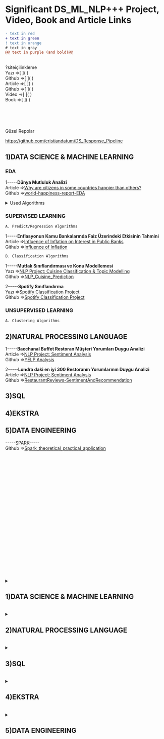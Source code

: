 # Significant DS_ML_NLP+++ Project, Video, Book and Article Links
```diff
- text in red
+ text in green
! text in orange
# text in gray
@@ text in purple (and bold)@@
```
<br>
?siteiçilinkleme

  <br>
Yazı =>[     ]( ) <br>
Github =>[     ]( ) <br>
Article =>[     ]( ) <br>
Github =>[     ]( ) <br>
Video =>[     ]( ) <br>
Book =>[     ]( ) <br> <br> <br> <br> <br>


Güzel Repolar

https://github.com/cristiandatum/DS_Response_Pipeline




## 1)DATA SCIENCE & MACHINE LEARNING


### EDA
1-----**Dünya Mutluluk Analizi** <br>
Article =>[Why are citizens in some countries happier than others?](https://medium.com/@sarioglub/eda-project-why-are-citizens-in-some-countries-happier-than-others-93e47d1bbc56) <br>
Github =>[world-happiness-report-EDA](https://github.com/berfinsarioglu/world-happiness-report-EDA)
<details><summary>Used Algorithms</summary>
</details>



### SUPERVISED LEARNING
```diff
A. Predict/Regression Algorithms
```

1-----**Enflasyonun Kamu Bankalarında Faiz Üzerindeki Etkisinin Tahmini**<br>
Article =>[Influence of Inflation on Interest in Public Banks
](https://medium.com/@parlak.deniss/influence-of-inflation-on-interest-in-public-banks-43af3b2e39c1) <br>
Github =>[Influence of Inflation](https://github.com/denizparlak1/datascience-project/tree/master/project-2) <br>



```diff
B. Classification Algorithms
```
1-----**Mutfak Sınıflandırması ve Konu Modellemesi**<br>
Yazı =>[NLP Project: Cuisine Classification & Topic Modelling](https://medium.com/@mervehoroz14/nlp-project-cuisine-classification-topic-modelling-cd7b4c734b19) <br>
Github =>[NLP_Cuisine_Prediction](https://github.com/MerveHoroz/NLP_Cuisine_Prediction)

2-----**Spotify Sınıflandırma**<br>
Yazı =>[Spotify Classification Project](https://medium.com/@erdemdagdeviren/spotify-classification-project-cd91a0765d0f) <br>
Github =>[Spotify Classification Project](https://github.com/erdemd39/Datascience-Project/tree/master/Project_3)



### UNSUPERVISED LEARNING

```diff
A. Clustering Algorithms
```


## 2)NATURAL PROCESSING LANGUAGE
1-----**Bacchanal Buffet Restoran Müşteri Yorumları Duygu Analizi** <br>
Article =>[NLP Project: Sentiment Analysis](https://medium.com/analytics-vidhya/nlp-project-sentiment-analysis-601f68b3f4b3) <br>
Github =>[YELP Analysis](https://github.com/yalinyener/NLPClassification) <br>

2-----**Londra daki en iyi 300 Restoranın Yorumlarının Duygu Analizi** <br>
Article =>[NLP Project: Sentiment Analysis](https://medium.com/analytics-vidhya/restaurant-reviews-sentiment-analysis-and-reccomendation-9bdf31a0b20) <br>
Github =>[RestaurantReviews-SentimentAndRecommendation](https://github.com/aybukemeydan/RestaurantReviews-SentimentAndRecommendation) <br>



## 3)SQL


## 4)EKSTRA



## 5)DATA ENGINEERING
-----SPARK-----<br>
Github =>[Spark_theoretical_practical_application](https://github.com/gonzaferreiro/Spark_theoretical_practical_application) <br>



<br><br><br><br><br><br><br><br><br><br><br><br><br><br><br><br><br><br><br><br><br><br>















<details>
  <summary>   
    
## 1)DATA SCIENCE & MACHINE LEARNING</summary><br>
  <details>
  <summary>
    
### SUPERVISED LEARNING</summary><br>
<details>
  <summary>
    
```diff
A. Predict/Regression Algorithms
```
  </summary><br>
    
1-----**Spotify Sınıflandırma Projesi**<br>
Yazı =>[Spotify Classification Project](https://medium.com/@erdemdagdeviren/spotify-classification-project-cd91a0765d0f) <br>
Github =>[Spotify Classification Project](https://github.com/erdemd39/Datascience-Project/tree/master/Project_3)
<details><summary>Used Algorithms</summary>
-Random Forest
</details>

2-----**Spotify Sınıflandırma Projesi**<br>
Yazı =>[Spotify Classification Project](https://medium.com/@erdemdagdeviren/spotify-classification-project-cd91a0765d0f) <br>
Github =>[Spotify Classification Project](https://github.com/erdemd39/Datascience-Project/tree/master/Project_3)
<details><summary>Used Algorithms</summary>
  -Random Forest<br>
  -Random Forest<br>
  -Random Forest<br>
  -Random Forest<br>
  -Random Forest
</details>
  
</details> <br> 
<details>
  <summary>
    
```diff
A. Classification Algorithms
```
  </summary><br>
    
1-----**Spotify Sınıflandırma Projesi**<br>
Yazı =>[Spotify Classification Project](https://medium.com/@erdemdagdeviren/spotify-classification-project-cd91a0765d0f) <br>
Github =>[Spotify Classification Project](https://github.com/erdemd39/Datascience-Project/tree/master/Project_3)
<details><summary>Used Algorithms</summary>
-Random Forest
</details>

2-----**Spotify Sınıflandırma Projesi**<br>
Yazı =>[Spotify Classification Project](https://medium.com/@erdemdagdeviren/spotify-classification-project-cd91a0765d0f) <br>
Github =>[Spotify Classification Project](https://github.com/erdemd39/Datascience-Project/tree/master/Project_3)
<details><summary>Used Algorithms</summary>
  -Random Forest<br>
  -Random Forest<br>
  -Random Forest<br>
  -Random Forest<br>
  -Random Forest
</details>
  
  <br><br><br>
  
</details>
</details>
 <details>
  <summary>
    
### UNSUPERVISED LEARNING</summary><br>
<details>
  <summary>
    
```diff
A. Predict/Regression Algorithms
```
  </summary><br>
    
1-----**Spotify Sınıflandırma Projesi**<br>
Yazı =>[Spotify Classification Project](https://medium.com/@erdemdagdeviren/spotify-classification-project-cd91a0765d0f) <br>
Github =>[Spotify Classification Project](https://github.com/erdemd39/Datascience-Project/tree/master/Project_3)
<details><summary>Used Algorithms</summary>
-Random Forest
</details>

2-----**Spotify Sınıflandırma Projesi**<br>
Yazı =>[Spotify Classification Project](https://medium.com/@erdemdagdeviren/spotify-classification-project-cd91a0765d0f) <br>
Github =>[Spotify Classification Project](https://github.com/erdemd39/Datascience-Project/tree/master/Project_3)
<details><summary>Used Algorithms</summary>
  -Random Forest<br>
  -Random Forest<br>
  -Random Forest<br>
  -Random Forest<br>
  -Random Forest
</details>
  
</details> <br> 
<details>
  <summary>
    
```diff
B. Classification Algorithms
```
  </summary><br>
    
1-----**Spotify Sınıflandırma Projesi**<br>
Yazı =>[Spotify Classification Project](https://medium.com/@erdemdagdeviren/spotify-classification-project-cd91a0765d0f) <br>
Github =>[Spotify Classification Project](https://github.com/erdemd39/Datascience-Project/tree/master/Project_3)
<details><summary>Used Algorithms</summary>
-Random Forest
</details>

2-----**US Health Insurance Marketplace**<br>
Yazı =>[US Health Insurance Marketplace](https://medium.com/@yagmurbali/us-health-insurance-marketplace-a2590086a4ac) <br>
Github =>[US_Health_Insurance_Marketplace](https://github.com/yagmurbali/US_Health_Insurance_Marketplace)
<details><summary>Used Algorithms</summary>
  -<br>
</details>
  
  <br><br><br>
  
</details>
</details>
</details>
<br>

<details>
  <summary>             
    
## 2)NATURAL PROCESSING LANGUAGE</summary><br>
  <details>
  <summary>
    
### SUPERVISED LEARNING</summary><br>
<details>
  <summary>
    
```diff
A. Predict/Regression Algorithms
```
  </summary><br>
    
1-----**Spotify Sınıflandırma Projesi**<br>
Yazı =>[Spotify Classification Project](https://medium.com/@erdemdagdeviren/spotify-classification-project-cd91a0765d0f) <br>
Github =>[Spotify Classification Project](https://github.com/erdemd39/Datascience-Project/tree/master/Project_3)
<details><summary>Used Algorithms</summary>
-Random Forest
</details>

2-----**Spotify Sınıflandırma Projesi**<br>
Yazı =>[Spotify Classification Project](https://medium.com/@erdemdagdeviren/spotify-classification-project-cd91a0765d0f) <br>
Github =>[Spotify Classification Project](https://github.com/erdemd39/Datascience-Project/tree/master/Project_3)
<details><summary>Used Algorithms</summary>
  -Random Forest<br>
  -Random Forest<br>
  -Random Forest<br>
  -Random Forest<br>
  -Random Forest
</details>
  
</details> <br> 
<details>
  <summary>
    
```diff
A. Classification Algorithms
```
  </summary><br>
    
1-----**Spotify Sınıflandırma Projesi**<br>
Yazı =>[Spotify Classification Project](https://medium.com/@erdemdagdeviren/spotify-classification-project-cd91a0765d0f) <br>
Github =>[Spotify Classification Project](https://github.com/erdemd39/Datascience-Project/tree/master/Project_3)
<details><summary>Used Algorithms</summary>
-Random Forest
</details>

2-----**Spotify Sınıflandırma Projesi**<br>
Yazı =>[Spotify Classification Project](https://medium.com/@erdemdagdeviren/spotify-classification-project-cd91a0765d0f) <br>
Github =>[Spotify Classification Project](https://github.com/erdemd39/Datascience-Project/tree/master/Project_3)
<details><summary>Used Algorithms</summary>
  -Random Forest<br>
  -Random Forest<br>
  -Random Forest<br>
  -Random Forest<br>
  -Random Forest
</details>
  
  <br><br><br>
  
</details>
</details>
 <details>
  <summary>
    
### UNSUPERVISED LEARNING</summary><br>
<details>
  <summary>
    
```diff
A. Predict/Regression Algorithms
```
  </summary><br>
    
1-----**Spotify Sınıflandırma Projesi**<br>
Yazı =>[Spotify Classification Project](https://medium.com/@erdemdagdeviren/spotify-classification-project-cd91a0765d0f) <br>
Github =>[Spotify Classification Project](https://github.com/erdemd39/Datascience-Project/tree/master/Project_3)
<details><summary>Used Algorithms</summary>
-Random Forest
</details>

2-----**Spotify Sınıflandırma Projesi**<br>
Yazı =>[Spotify Classification Project](https://medium.com/@erdemdagdeviren/spotify-classification-project-cd91a0765d0f) <br>
Github =>[Spotify Classification Project](https://github.com/erdemd39/Datascience-Project/tree/master/Project_3)
<details><summary>Used Algorithms</summary>
  -Random Forest<br>
  -Random Forest<br>
  -Random Forest<br>
  -Random Forest<br>
  -Random Forest
</details>
  
</details> <br> 
<details>
  <summary>
    
```diff
B. Classification Algorithms
```
  </summary><br>
    
1-----**Spotify Sınıflandırma Projesi**<br>
Yazı =>[Spotify Classification Project](https://medium.com/@erdemdagdeviren/spotify-classification-project-cd91a0765d0f) <br>
Github =>[Spotify Classification Project](https://github.com/erdemd39/Datascience-Project/tree/master/Project_3)
<details><summary>Used Algorithms</summary>
-Random Forest
</details>

2-----**Spotify Sınıflandırma Projesi**<br>
Yazı =>[Spotify Classification Project](https://medium.com/@erdemdagdeviren/spotify-classification-project-cd91a0765d0f) <br>
Github =>[Spotify Classification Project](https://github.com/erdemd39/Datascience-Project/tree/master/Project_3)
<details><summary>Used Algorithms</summary>
  -Random Forest<br>
  -Random Forest<br>
  -Random Forest<br>
  -Random Forest<br>
  -Random Forest
</details>
  
  <br><br><br>
  
</details>
</details>
</details>
<br>

<details>
  <summary>             
    
## 3)SQL</summary><br>
  <details>
  <summary>
    
### SUPERVISED LEARNING</summary><br>
<details>
  <summary>
    
```diff
A. Predict/Regression Algorithms
```
  </summary><br>
    
1-----**Spotify Sınıflandırma Projesi**<br>
Yazı =>[Spotify Classification Project](https://medium.com/@erdemdagdeviren/spotify-classification-project-cd91a0765d0f) <br>
Github =>[Spotify Classification Project](https://github.com/erdemd39/Datascience-Project/tree/master/Project_3)
<details><summary>Used Algorithms</summary>
-Random Forest
</details>

2-----**Spotify Sınıflandırma Projesi**<br>
Yazı =>[Spotify Classification Project](https://medium.com/@erdemdagdeviren/spotify-classification-project-cd91a0765d0f) <br>
Github =>[Spotify Classification Project](https://github.com/erdemd39/Datascience-Project/tree/master/Project_3)
<details><summary>Used Algorithms</summary>
  -Random Forest<br>
  -Random Forest<br>
  -Random Forest<br>
  -Random Forest<br>
  -Random Forest
</details>
  
</details> <br> 
<details>
  <summary>
    
```diff
A. Classification Algorithms
```
  </summary><br>
    
1-----**Spotify Sınıflandırma Projesi**<br>
Yazı =>[Spotify Classification Project](https://medium.com/@erdemdagdeviren/spotify-classification-project-cd91a0765d0f) <br>
Github =>[Spotify Classification Project](https://github.com/erdemd39/Datascience-Project/tree/master/Project_3)
<details><summary>Used Algorithms</summary>
-Random Forest
</details>

2-----**Spotify Sınıflandırma Projesi**<br>
Yazı =>[Spotify Classification Project](https://medium.com/@erdemdagdeviren/spotify-classification-project-cd91a0765d0f) <br>
Github =>[Spotify Classification Project](https://github.com/erdemd39/Datascience-Project/tree/master/Project_3)
<details><summary>Used Algorithms</summary>
  -Random Forest<br>
  -Random Forest<br>
  -Random Forest<br>
  -Random Forest<br>
  -Random Forest
</details>
  
  <br><br><br>
  
</details>
</details>
 <details>
  <summary>
    
### UNSUPERVISED LEARNING</summary><br>
<details>
  <summary>
    
```diff
A. Predict/Regression Algorithms
```
  </summary><br>
    
1-----**Spotify Sınıflandırma Projesi**<br>
Yazı =>[Spotify Classification Project](https://medium.com/@erdemdagdeviren/spotify-classification-project-cd91a0765d0f) <br>
Github =>[Spotify Classification Project](https://github.com/erdemd39/Datascience-Project/tree/master/Project_3)
<details><summary>Used Algorithms</summary>
-Random Forest
</details>

2-----**Spotify Sınıflandırma Projesi**<br>
Yazı =>[Spotify Classification Project](https://medium.com/@erdemdagdeviren/spotify-classification-project-cd91a0765d0f) <br>
Github =>[Spotify Classification Project](https://github.com/erdemd39/Datascience-Project/tree/master/Project_3)
<details><summary>Used Algorithms</summary>
  -Random Forest<br>
  -Random Forest<br>
  -Random Forest<br>
  -Random Forest<br>
  -Random Forest
</details>
  
</details> <br> 
<details>
  <summary>
    
```diff
B. Classification Algorithms
```
  </summary><br>
    
1-----**Spotify Sınıflandırma Projesi**<br>
Yazı =>[Spotify Classification Project](https://medium.com/@erdemdagdeviren/spotify-classification-project-cd91a0765d0f) <br>
Github =>[Spotify Classification Project](https://github.com/erdemd39/Datascience-Project/tree/master/Project_3)
<details><summary>Used Algorithms</summary>
-Random Forest
</details>

2-----**Spotify Sınıflandırma Projesi**<br>
Yazı =>[Spotify Classification Project](https://medium.com/@erdemdagdeviren/spotify-classification-project-cd91a0765d0f) <br>
Github =>[Spotify Classification Project](https://github.com/erdemd39/Datascience-Project/tree/master/Project_3)
<details><summary>Used Algorithms</summary>
  -Random Forest<br>
  -Random Forest<br>
  -Random Forest<br>
  -Random Forest<br>
  -Random Forest
</details>
  
  <br><br><br>
  
</details>
</details>
</details>
<br>

<details>
  <summary>             
    
## 4)EKSTRA</summary><br>
  <details>
  <summary>
    
### SUPERVISED LEARNING</summary><br>
<details>
  <summary>
    
```diff
A. Predict/Regression Algorithms
```
  </summary><br>
    
1-----**Spotify Sınıflandırma Projesi**<br>
Yazı =>[Spotify Classification Project](https://medium.com/@erdemdagdeviren/spotify-classification-project-cd91a0765d0f) <br>
Github =>[Spotify Classification Project](https://github.com/erdemd39/Datascience-Project/tree/master/Project_3)
<details><summary>Used Algorithms</summary>
-Random Forest
</details>

2-----**Spotify Sınıflandırma Projesi**<br>
Yazı =>[Spotify Classification Project](https://medium.com/@erdemdagdeviren/spotify-classification-project-cd91a0765d0f) <br>
Github =>[Spotify Classification Project](https://github.com/erdemd39/Datascience-Project/tree/master/Project_3)
<details><summary>Used Algorithms</summary>
  -Random Forest<br>
  -Random Forest<br>
  -Random Forest<br>
  -Random Forest<br>
  -Random Forest
</details>
  
</details> <br> 
<details>
  <summary>
    
```diff
A. Classification Algorithms
```
  </summary><br>
    
1-----**Spotify Sınıflandırma Projesi**<br>
Yazı =>[Spotify Classification Project](https://medium.com/@erdemdagdeviren/spotify-classification-project-cd91a0765d0f) <br>
Github =>[Spotify Classification Project](https://github.com/erdemd39/Datascience-Project/tree/master/Project_3)
<details><summary>Used Algorithms</summary>
-Random Forest
</details>

2-----**Spotify Sınıflandırma Projesi**<br>
Yazı =>[Spotify Classification Project](https://medium.com/@erdemdagdeviren/spotify-classification-project-cd91a0765d0f) <br>
Github =>[Spotify Classification Project](https://github.com/erdemd39/Datascience-Project/tree/master/Project_3)
<details><summary>Used Algorithms</summary>
  -Random Forest<br>
  -Random Forest<br>
  -Random Forest<br>
  -Random Forest<br>
  -Random Forest
</details>
  
  <br><br><br>
  
</details>
</details>
 <details>
  <summary>
    
### UNSUPERVISED LEARNING</summary><br>
<details>
  <summary>
    
```diff
A. Predict/Regression Algorithms
```
  </summary><br>
    
1-----**Spotify Sınıflandırma Projesi**<br>
Yazı =>[Spotify Classification Project](https://medium.com/@erdemdagdeviren/spotify-classification-project-cd91a0765d0f) <br>
Github =>[Spotify Classification Project](https://github.com/erdemd39/Datascience-Project/tree/master/Project_3)
<details><summary>Used Algorithms</summary>
-Random Forest
</details>

2-----**Spotify Sınıflandırma Projesi**<br>
Yazı =>[Spotify Classification Project](https://medium.com/@erdemdagdeviren/spotify-classification-project-cd91a0765d0f) <br>
Github =>[Spotify Classification Project](https://github.com/erdemd39/Datascience-Project/tree/master/Project_3)
<details><summary>Used Algorithms</summary>
  -Random Forest<br>
  -Random Forest<br>
  -Random Forest<br>
  -Random Forest<br>
  -Random Forest
</details>
  
</details> <br> 
<details>
  <summary>
    
```diff
B. Classification Algorithms
```
  </summary><br>
    
1-----**Spotify Sınıflandırma Projesi**<br>
Yazı =>[Spotify Classification Project](https://medium.com/@erdemdagdeviren/spotify-classification-project-cd91a0765d0f) <br>
Github =>[Spotify Classification Project](https://github.com/erdemd39/Datascience-Project/tree/master/Project_3)
<details><summary>Used Algorithms</summary>
-Random Forest
</details>

2-----**Spotify Sınıflandırma Projesi**<br>
Yazı =>[Spotify Classification Project](https://medium.com/@erdemdagdeviren/spotify-classification-project-cd91a0765d0f) <br>
Github =>[Spotify Classification Project](https://github.com/erdemd39/Datascience-Project/tree/master/Project_3)
<details><summary>Used Algorithms</summary>
  -Random Forest<br>
  -Random Forest<br>
  -Random Forest<br>
  -Random Forest<br>
  -Random Forest
</details>
  
  <br><br><br>
  
</details>
</details>
</details>
<br>

<details>
  <summary>             
    
## 5)DATA ENGINEERING</summary><br>
  <details>
  <summary>
    
### SUPERVISED LEARNING</summary><br>
<details>
  <summary>
    
```diff
A. Predict/Regression Algorithms
```
  </summary><br>
    
1-----**Spotify Sınıflandırma Projesi**<br>
Yazı =>[Spotify Classification Project](https://medium.com/@erdemdagdeviren/spotify-classification-project-cd91a0765d0f) <br>
Github =>[Spotify Classification Project](https://github.com/erdemd39/Datascience-Project/tree/master/Project_3)
<details><summary>Used Algorithms</summary>
-Random Forest
</details>

2-----**Spotify Sınıflandırma Projesi**<br>
Yazı =>[Spotify Classification Project](https://medium.com/@erdemdagdeviren/spotify-classification-project-cd91a0765d0f) <br>
Github =>[Spotify Classification Project](https://github.com/erdemd39/Datascience-Project/tree/master/Project_3)
<details><summary>Used Algorithms</summary>
  -Random Forest<br>
  -Random Forest<br>
  -Random Forest<br>
  -Random Forest<br>
  -Random Forest
</details>
  
</details> <br> 
<details>
  <summary>
    
```diff
A. Classification Algorithms
```
  </summary><br>
    
1-----**Spotify Sınıflandırma Projesi**<br>
Yazı =>[Spotify Classification Project](https://medium.com/@erdemdagdeviren/spotify-classification-project-cd91a0765d0f) <br>
Github =>[Spotify Classification Project](https://github.com/erdemd39/Datascience-Project/tree/master/Project_3)
<details><summary>Used Algorithms</summary>
-Random Forest
</details>

2-----**Spotify Sınıflandırma Projesi**<br>
Yazı =>[Spotify Classification Project](https://medium.com/@erdemdagdeviren/spotify-classification-project-cd91a0765d0f) <br>
Github =>[Spotify Classification Project](https://github.com/erdemd39/Datascience-Project/tree/master/Project_3)
<details><summary>Used Algorithms</summary>
  -Random Forest<br>
  -Random Forest<br>
  -Random Forest<br>
  -Random Forest<br>
  -Random Forest
</details>
  
  <br><br><br>
  
</details>
</details>
 <details>
  <summary>
    
### UNSUPERVISED LEARNING</summary><br>
<details>
  <summary>
    
```diff
A. Predict/Regression Algorithms
```
  </summary><br>
    
1-----**Spotify Sınıflandırma Projesi**<br>
Yazı =>[Spotify Classification Project](https://medium.com/@erdemdagdeviren/spotify-classification-project-cd91a0765d0f) <br>
Github =>[Spotify Classification Project](https://github.com/erdemd39/Datascience-Project/tree/master/Project_3)
<details><summary>Used Algorithms</summary>
-Random Forest
</details>

2-----**Spotify Sınıflandırma Projesi**<br>
Yazı =>[Spotify Classification Project](https://medium.com/@erdemdagdeviren/spotify-classification-project-cd91a0765d0f) <br>
Github =>[Spotify Classification Project](https://github.com/erdemd39/Datascience-Project/tree/master/Project_3)
<details><summary>Used Algorithms</summary>
  -Random Forest<br>
  -Random Forest<br>
  -Random Forest<br>
  -Random Forest<br>
  -Random Forest
</details>
  
</details> <br> 
<details>
  <summary>
    
```diff
B. Classification Algorithms
```
  </summary><br>
    
1-----**Spotify Sınıflandırma Projesi**<br>
Yazı =>[Spotify Classification Project](https://medium.com/@erdemdagdeviren/spotify-classification-project-cd91a0765d0f) <br>
Github =>[Spotify Classification Project](https://github.com/erdemd39/Datascience-Project/tree/master/Project_3)
<details><summary>Used Algorithms</summary>
-Random Forest
</details>

2-----**Spotify Sınıflandırma Projesi**<br>
Yazı =>[Spotify Classification Project](https://medium.com/@erdemdagdeviren/spotify-classification-project-cd91a0765d0f) <br>
Github =>[Spotify Classification Project](https://github.com/erdemd39/Datascience-Project/tree/master/Project_3)
<details><summary>Used Algorithms</summary>
  -Random Forest<br>
  -Random Forest<br>
  -Random Forest<br>
  -Random Forest<br>
  -Random Forest
</details>
  
  <br><br><br>
  
</details>
</details>
</details>
<br>















